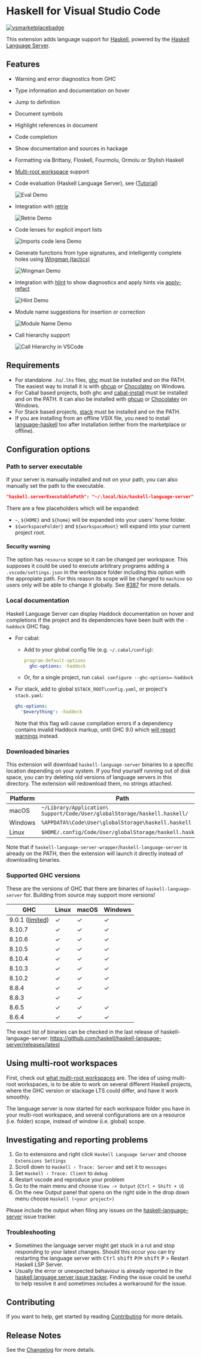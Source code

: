 # Haskell for Visual Studio Code

[![vsmarketplacebadge](https://vsmarketplacebadge.apphb.com/version/haskell.haskell.svg)](https://marketplace.visualstudio.com/items?itemName=haskell.haskell)

This extension adds language support for [Haskell](https://haskell.org), powered by the [Haskell Language Server](https://github.com/haskell/haskell-language-server).

## Features

- Warning and error diagnostics from GHC
- Type information and documentation on hover
- Jump to definition
- Document symbols
- Highlight references in document
- Code completion
- Show documentation and sources in hackage
- Formatting via Brittany, Floskell, Fourmolu, Ormolu or Stylish Haskell
- [Multi-root workspace](https://code.visualstudio.com/docs/editor/multi-root-workspaces) support
- Code evaluation (Haskell Language Server), see ([Tutorial](https://github.com/haskell/haskell-language-server/blob/master/plugins/hls-eval-plugin/README.md))

  ![Eval Demo](https://raw.githubusercontent.com/haskell/haskell-language-server/master/plugins/hls-eval-plugin/demo.gif)

- Integration with [retrie](https://hackage.haskell.org/package/retrie)

  ![Retrie Demo](https://i.imgur.com/Ev7B87k.gif)

- Code lenses for explicit import lists

  ![Imports code lens Demo](https://imgur.com/pX9kvY4.gif)

- Generate functions from type signatures, and intelligently complete holes using [Wingman (tactics)](https://github.com/haskell/haskell-language-server/tree/master/plugins/hls-tactics-plugin)

  ![Wingman Demo](https://user-images.githubusercontent.com/307223/92657198-3d4be400-f2a9-11ea-8ad3-f541c8eea891.gif)

- Integration with [hlint](https://github.com/ndmitchell/hlint) to show diagnostics and apply hints via [apply-refact](https://github.com/mpickering/apply-refact)

  ![Hlint Demo](https://user-images.githubusercontent.com/54035/110860028-8f9fa900-82bc-11eb-9fe5-6483d8bb95e6.gif)

- Module name suggestions for insertion or correction

  ![Module Name Demo](https://user-images.githubusercontent.com/54035/110860755-78ad8680-82bd-11eb-9845-9ea4b1cc1f76.gif)

- Call hierarchy support

  ![Call Hierarchy in VSCode](https://github.com/haskell/haskell-language-server/raw/2857eeece0398e1cd4b2ffb6069b05c4d2308b39/plugins/hls-call-hierarchy-plugin/call-hierarchy-in-vscode.gif)

## Requirements

- For standalone `.hs`/`.lhs` files, [ghc](https://www.haskell.org/ghc/) must be installed and on the PATH. The easiest way to install it is with [ghcup](https://www.haskell.org/ghcup/) or [Chocolatey](https://www.haskell.org/platform/windows.html) on Windows.
- For Cabal based projects, both ghc and [cabal-install](https://www.haskell.org/cabal/) must be installed and on the PATH. It can also be installed with [ghcup](https://www.haskell.org/ghcup/) or [Chocolatey](https://www.haskell.org/platform/windows.html) on Windows.
- For Stack based projects, [stack](http://haskellstack.org) must be installed and on the PATH.
- If you are installing from an offline VSIX file, you need to install [language-haskell](https://github.com/JustusAdam/language-haskell) too after installation (either from the marketplace or offline).

## Configuration options

### Path to server executable

If your server is manually installed and not on your path, you can also manually set the path to the executable.

```json
"haskell.serverExecutablePath": "~/.local/bin/haskell-language-server"
```

There are a few placeholders which will be expanded:

- `~`, `${HOME}` and `${home}` will be expanded into your users' home folder.
- `${workspaceFolder}` and `${workspaceRoot}` will expand into your current project root.

#### Security warning

The option has `resource` scope so it can be changed per workspace.
This supposes it could be used to execute arbitrary programs adding a `.vscode/settings.json` in the workspace folder including this option with the appropiate path.
For this reason its scope will be changed to `machine` so users only will be able to change it globally.
See [#387](https://github.com/haskell/vscode-haskell/issues/387) for more details.

### Local documentation

Haskell Language Server can display Haddock documentation on hover and completions if the project and
its dependencies have been built with the `-haddock` GHC flag.

- For cabal:

  - Add to your global config file (e.g. `~/.cabal/config`):

    ```yaml
    program-default-options
      ghc-options: -haddock
    ```

  - Or, for a single project, run `cabal configure --ghc-options=-haddock`

- For stack, add to global `$STACK_ROOT\config.yaml`, or project's `stack.yaml`:

  ```yaml
  ghc-options:
    '$everything': -haddock
  ```

  Note that this flag will cause compilation errors if a dependency contains invalid Haddock markup,
  until GHC 9.0 which [will report warnings](https://gitlab.haskell.org/ghc/ghc/-/merge_requests/2377)
  instead.

### Downloaded binaries

This extension will download `haskell-language-server` binaries to a specific location depending on your system. If you find yourself running out of disk space, you can try deleting old versions of language servers in this directory. The extension will redownload them, no strings attached.

| Platform | Path                                                                      |
| -------- | ------------------------------------------------------------------------- |
| macOS    | `~/Library/Application\ Support/Code/User/globalStorage/haskell.haskell/` |
| Windows  | `%APPDATA%\Code\User\globalStorage\haskell.haskell`                       |
| Linux    | `$HOME/.config/Code/User/globalStorage/haskell.haskell`                   |

Note that if `haskell-language-server-wrapper`/`haskell-language-server` is already on the PATH, then the extension will launch it directly instead of downloading binaries.

### Supported GHC versions

These are the versions of GHC that there are binaries of `haskell-language-server` for. Building from source may support more versions!

| GHC                                                                              | Linux | macOS | Windows |
| -------------------------------------------------------------------------------- | ----- | ----- | ------- |
| 9.0.1 ([limited](https://github.com/haskell/haskell-language-server/issues/297)) | ✓     | ✓     | ✓       |
| 8.10.7                                                                           | ✓     | ✓     | ✓       |
| 8.10.6                                                                           | ✓     | ✓     | ✓       |
| 8.10.5                                                                           | ✓     | ✓     | ✓       |
| 8.10.4                                                                           | ✓     | ✓     | ✓       |
| 8.10.3                                                                           | ✓     | ✓     | ✓       |
| 8.10.2                                                                           | ✓     | ✓     | ✓       |
| 8.8.4                                                                            | ✓     | ✓     | ✓       |
| 8.8.3                                                                            | ✓     | ✓     |         |
| 8.6.5                                                                            | ✓     | ✓     | ✓       |
| 8.6.4                                                                            | ✓     | ✓     | ✓       |

The exact list of binaries can be checked in the last release of haskell-language-server: <https://github.com/haskell/haskell-language-server/releases/latest>

## Using multi-root workspaces

First, check out [what multi-root workspaces](https://code.visualstudio.com/docs/editor/multi-root-workspaces) are. The idea of using multi-root workspaces, is to be able to work on several different Haskell projects, where the GHC version or stackage LTS could differ, and have it work smoothly.

The language server is now started for each workspace folder you have in your multi-root workspace, and several configurations are on a resource (i.e. folder) scope, instead of window (i.e. global) scope.

## Investigating and reporting problems

1. Go to extensions and right click `Haskell Language Server` and choose `Extensions Settings`
2. Scroll down to `Haskell › Trace: Server` and set it to `messages`
3. Set `Haskell › Trace: Client` to `debug`
4. Restart vscode and reproduce your problem
5. Go to the main menu and choose `View -> Output` (`Ctrl + Shift + U`)
6. On the new Output panel that opens on the right side in the drop down menu choose `Haskell (<your project>)`

Please include the output when filing any issues on the [haskell-language-server](https://github.com/haskell/haskell-language-server/issues/new) issue tracker.

### Troubleshooting

- Sometimes the language server might get stuck in a rut and stop responding to your latest changes.
  Should this occur you can try restarting the language server with <kbd>Ctrl</kbd> <kbd>shift</kbd> <kbd>P</kbd>/<kbd>⌘</kbd> <kbd>shift</kbd> <kbd>P</kbd> > Restart Haskell LSP Server.
- Usually the error or unexpected behaviour is already reported in the [haskell language server issue tracker](https://github.com/haskell/haskell-language-server/issues). Finding the issue could be useful to help resolve it and sometimes includes a workaround for the issue.

## Contributing

If you want to help, get started by reading [Contributing](https://github.com/haskell/vscode-haskell/blob/master/Contributing.md) for more details.

## Release Notes

See the [Changelog](https://github.com/haskell/vscode-haskell/blob/master/Changelog.md) for more details.
